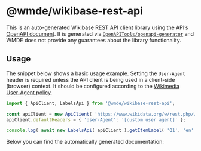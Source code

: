 # @wmde/wikibase-rest-api

This is an auto-generated Wikibase REST API client library using the API’s [OpenAPI document](https://doc.wikimedia.org/Wikibase/master/js/rest-api/openapi.json). It is generated via [`OpenAPITools/openapi-generator`](https://github.com/OpenAPITools/openapi-generator) and WMDE does not provide any guarantees about the library functionality.

## Usage

The snippet below shows a basic usage example. Setting the `User-Agent` header is required unless the API client is being used in a client-side (browser) context. It should be configured according to the [Wikimedia User-Agent policy](https://foundation.wikimedia.org/wiki/Policy:User-Agent_policy).

```js
import { ApiClient, LabelsApi } from '@wmde/wikibase-rest-api';

const apiClient = new ApiClient( 'https://www.wikidata.org/w/rest.php/wikibase' );
apiClient.defaultHeaders = { 'User-Agent': '[custom user agent]' };

console.log( await new LabelsApi( apiClient ).getItemLabel( 'Q1', 'en' ) );
```

Below you can find the automatically generated documentation:
